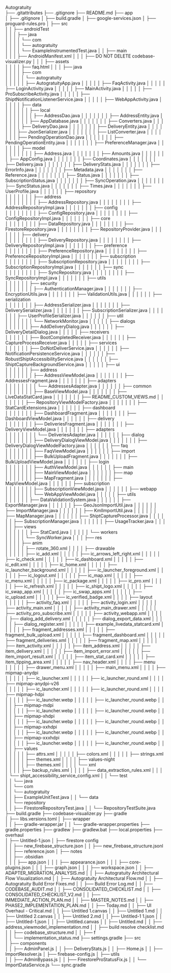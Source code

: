 Autogratuity\
├── .gitattributes
├── .gitignore
├── README.md
├── app\
│   ├── .gitignore
│   ├── build.gradle
│   ├── google-services.json
│   ├── proguard-rules.pro
│   ├── src\
│   │   ├── androidTest\
│   │   │   ├── java\
│   │   │   │   └── com\
│   │   │   │       └── autogratuity\
│   │   │   │           └── ExampleInstrumentedTest.java
│   │   ├── main\
│   │   │   ├── AndroidManifest.xml
│   │   │   ├── DO NOT DELETE codebase-visualizer.py
│   │   │   ├── assets\
│   │   │   │   ├── faq.html
│   │   │   ├── java\
│   │   │   │   ├── com\
│   │   │   │   │   └── autogratuity\
│   │   │   │   │       ├── AutogratuityApp.java
│   │   │   │   │       ├── FaqActivity.java
│   │   │   │   │       ├── LoginActivity.java
│   │   │   │   │       ├── MainActivity.java
│   │   │   │   │       ├── ProSubscribeActivity.java
│   │   │   │   │       ├── ShiptNotificationListenerService.java
│   │   │   │   │       ├── WebAppActivity.java
│   │   │   │   │       ├── data\
│   │   │   │   │       │   ├── local\
│   │   │   │   │       │   │   ├── AddressDao.java
│   │   │   │   │       │   │   ├── AddressEntity.java
│   │   │   │   │       │   │   ├── AppDatabase.java
│   │   │   │   │       │   │   ├── Converters.java
│   │   │   │   │       │   │   ├── DeliveryDao.java
│   │   │   │   │       │   │   ├── DeliveryEntity.java
│   │   │   │   │       │   │   ├── JsonSerializer.java
│   │   │   │   │       │   │   ├── ListConverter.java
│   │   │   │   │       │   │   ├── PendingOperationDao.java
│   │   │   │   │       │   │   ├── PendingOperationEntity.java
│   │   │   │   │       │   │   ├── PreferenceManager.java
│   │   │   │   │       │   ├── model\
│   │   │   │   │       │   │   ├── Address.java
│   │   │   │   │       │   │   ├── Amounts.java
│   │   │   │   │       │   │   ├── AppConfig.java
│   │   │   │   │       │   │   ├── Coordinates.java
│   │   │   │   │       │   │   ├── Delivery.java
│   │   │   │   │       │   │   ├── DeliveryStats.java
│   │   │   │   │       │   │   ├── ErrorInfo.java
│   │   │   │   │       │   │   ├── Metadata.java
│   │   │   │   │       │   │   ├── Reference.java
│   │   │   │   │       │   │   ├── Status.java
│   │   │   │   │       │   │   ├── SubscriptionStatus.java
│   │   │   │   │       │   │   ├── SyncOperation.java
│   │   │   │   │       │   │   ├── SyncStatus.java
│   │   │   │   │       │   │   ├── Times.java
│   │   │   │   │       │   │   ├── UserProfile.java
│   │   │   │   │       │   ├── repository\
│   │   │   │   │       │   │   ├── address\
│   │   │   │   │       │   │   │   ├── AddressRepository.java
│   │   │   │   │       │   │   │   ├── AddressRepositoryImpl.java
│   │   │   │   │       │   │   ├── config\
│   │   │   │   │       │   │   │   ├── ConfigRepository.java
│   │   │   │   │       │   │   │   ├── ConfigRepositoryImpl.java
│   │   │   │   │       │   │   ├── core\
│   │   │   │   │       │   │   │   ├── DataRepository.java
│   │   │   │   │       │   │   │   ├── FirestoreRepository.java
│   │   │   │   │       │   │   │   ├── RepositoryProvider.java
│   │   │   │   │       │   │   ├── delivery\
│   │   │   │   │       │   │   │   ├── DeliveryRepository.java
│   │   │   │   │       │   │   │   ├── DeliveryRepositoryImpl.java
│   │   │   │   │       │   │   ├── preference\
│   │   │   │   │       │   │   │   ├── PreferenceRepository.java
│   │   │   │   │       │   │   │   ├── PreferenceRepositoryImpl.java
│   │   │   │   │       │   │   ├── subscription\
│   │   │   │   │       │   │   │   ├── SubscriptionRepository.java
│   │   │   │   │       │   │   │   ├── SubscriptionRepositoryImpl.java
│   │   │   │   │       │   │   ├── sync\
│   │   │   │   │       │   │   │   ├── SyncRepository.java
│   │   │   │   │       │   │   │   ├── SyncRepositoryImpl.java
│   │   │   │   │       │   │   ├── utils\
│   │   │   │   │       │   ├── security\
│   │   │   │   │       │   │   ├── AuthenticationManager.java
│   │   │   │   │       │   │   ├── EncryptionUtils.java
│   │   │   │   │       │   │   ├── ValidationUtils.java
│   │   │   │   │       │   ├── serialization\
│   │   │   │   │       │   │   ├── AddressSerializer.java
│   │   │   │   │       │   │   ├── DeliverySerializer.java
│   │   │   │   │       │   │   ├── SubscriptionSerializer.java
│   │   │   │   │       │   │   ├── UserProfileSerializer.java
│   │   │   │   │       │   ├── util\
│   │   │   │   │       │   │   └── NetworkMonitor.java
│   │   │   │   │       ├── dialogs\
│   │   │   │   │       │   ├── AddDeliveryDialog.java
│   │   │   │   │       │   ├── DeliveryDetailDialog.java
│   │   │   │   │       ├── receivers\
│   │   │   │   │       │   ├── BootCompletedReceiver.java
│   │   │   │   │       │   ├── CaptureProcessReceiver.java
│   │   │   │   │       ├── services\
│   │   │   │   │       │   ├── DoNotDeliverService.java
│   │   │   │   │       │   ├── NotificationPersistenceService.java
│   │   │   │   │       │   ├── RobustShiptAccessibilityService.java
│   │   │   │   │       │   ├── ShiptCaptureBackgroundService.java
│   │   │   │   │       ├── ui\
│   │   │   │   │       │   ├── address\
│   │   │   │   │       │   │   ├── AddressViewModel.java
│   │   │   │   │       │   │   ├── AddressesFragment.java
│   │   │   │   │       │   │   ├── adapters\
│   │   │   │   │       │   │   │   └── AddressesAdapter.java
│   │   │   │   │       │   ├── common\
│   │   │   │   │       │   │   ├── BaseViewModel.java
│   │   │   │   │       │   │   ├── LiveDataStatCard.java
│   │   │   │   │       │   │   ├── README_CUSTOM_VIEWS.md
│   │   │   │   │       │   │   ├── RepositoryViewModelFactory.java
│   │   │   │   │       │   │   ├── StatCardExtensions.java
│   │   │   │   │       │   ├── dashboard\
│   │   │   │   │       │   │   ├── DashboardFragment.java
│   │   │   │   │       │   │   ├── DashboardViewModel.java
│   │   │   │   │       │   ├── delivery\
│   │   │   │   │       │   │   ├── DeliveriesFragment.java
│   │   │   │   │       │   │   ├── DeliveryViewModel.java
│   │   │   │   │       │   │   ├── adapters\
│   │   │   │   │       │   │   │   └── DeliveriesAdapter.java
│   │   │   │   │       │   ├── dialog\
│   │   │   │   │       │   │   ├── DeliveryDialogViewModel.java
│   │   │   │   │       │   │   ├── DeliveryDialogViewModelFactory.java
│   │   │   │   │       │   ├── faq\
│   │   │   │   │       │   │   ├── FaqViewModel.java
│   │   │   │   │       │   ├── import\
│   │   │   │   │       │   │   ├── BulkUploadFragment.java
│   │   │   │   │       │   │   ├── BulkUploadViewModel.java
│   │   │   │   │       │   ├── login\
│   │   │   │   │       │   │   ├── AuthViewModel.java
│   │   │   │   │       │   ├── main\
│   │   │   │   │       │   │   ├── MainViewModel.java
│   │   │   │   │       │   ├── map\
│   │   │   │   │       │   │   ├── MapFragment.java
│   │   │   │   │       │   │   ├── MapViewModel.java
│   │   │   │   │       │   ├── subscription\
│   │   │   │   │       │   │   ├── SubscriptionViewModel.java
│   │   │   │   │       │   ├── webapp\
│   │   │   │   │       │   │   └── WebAppViewModel.java
│   │   │   │   │       ├── utils\
│   │   │   │   │       │   ├── DataValidationSystem.java
│   │   │   │   │       │   ├── ExportManager.java
│   │   │   │   │       │   ├── GeoJsonImportUtil.java
│   │   │   │   │       │   ├── ImportManager.java
│   │   │   │   │       │   ├── KmlImportUtil.java
│   │   │   │   │       │   ├── MapManager.java
│   │   │   │   │       │   ├── ShiptCaptureProcessor.java
│   │   │   │   │       │   ├── SubscriptionManager.java
│   │   │   │   │       │   ├── UsageTracker.java
│   │   │   │   │       ├── views\
│   │   │   │   │       │   ├── StatCard.java
│   │   │   │   │       └── workers\
│   │   │   │   │           └── SyncWorker.java
│   │   │   ├── res\
│   │   │   │   ├── anim\
│   │   │   │   │   ├── rotate_360.xml
│   │   │   │   ├── drawable\
│   │   │   │   │   ├── ic_add.xml
│   │   │   │   │   ├── ic_arrows_left_right.xml
│   │   │   │   │   ├── ic_check.xml
│   │   │   │   │   ├── ic_dashboard.xml
│   │   │   │   │   ├── ic_edit.xml
│   │   │   │   │   ├── ic_home.xml
│   │   │   │   │   ├── ic_launcher_background.xml
│   │   │   │   │   ├── ic_launcher_foreground.xml
│   │   │   │   │   ├── ic_logout.xml
│   │   │   │   │   ├── ic_map.xml
│   │   │   │   │   ├── ic_menu.xml
│   │   │   │   │   ├── ic_package.xml
│   │   │   │   │   ├── ic_pro.xml
│   │   │   │   │   ├── ic_refresh.xml
│   │   │   │   │   ├── ic_shipt_logo.xml
│   │   │   │   │   ├── ic_swap_app.xml
│   │   │   │   │   ├── ic_swap_apps.xml
│   │   │   │   │   ├── ic_upload.xml
│   │   │   │   │   ├── ic_verified_badge.xml
│   │   │   │   ├── layout\
│   │   │   │   │   ├── activity_faq.xml
│   │   │   │   │   ├── activity_login.xml
│   │   │   │   │   ├── activity_main.xml
│   │   │   │   │   ├── activity_main_drawer.xml
│   │   │   │   │   ├── activity_pro_subscribe.xml
│   │   │   │   │   ├── activity_webapp.xml
│   │   │   │   │   ├── dialog_add_delivery.xml
│   │   │   │   │   ├── dialog_export_data.xml
│   │   │   │   │   ├── dialog_register.xml
│   │   │   │   │   ├── example_livedata_statcard.xml
│   │   │   │   │   ├── fragment_addresses.xml
│   │   │   │   │   ├── fragment_bulk_upload.xml
│   │   │   │   │   ├── fragment_dashboard.xml
│   │   │   │   │   ├── fragment_deliveries.xml
│   │   │   │   │   ├── fragment_map.xml
│   │   │   │   │   ├── item_activity.xml
│   │   │   │   │   ├── item_address.xml
│   │   │   │   │   ├── item_delivery.xml
│   │   │   │   │   ├── item_import_error.xml
│   │   │   │   │   ├── item_import_result.xml
│   │   │   │   │   ├── item_stat_card.xml
│   │   │   │   │   ├── item_tipping_area.xml
│   │   │   │   │   ├── nav_header.xml
│   │   │   │   ├── menu\
│   │   │   │   │   ├── drawer_menu.xml
│   │   │   │   │   ├── main_menu.xml
│   │   │   │   ├── mipmap-anydpi\
│   │   │   │   │   ├── ic_launcher.xml
│   │   │   │   │   ├── ic_launcher_round.xml
│   │   │   │   ├── mipmap-anydpi-v26\
│   │   │   │   │   ├── ic_launcher.xml
│   │   │   │   │   ├── ic_launcher_round.xml
│   │   │   │   ├── mipmap-hdpi\
│   │   │   │   │   ├── ic_launcher.webp
│   │   │   │   │   ├── ic_launcher_round.webp
│   │   │   │   ├── mipmap-mdpi\
│   │   │   │   │   ├── ic_launcher.webp
│   │   │   │   │   ├── ic_launcher_round.webp
│   │   │   │   ├── mipmap-xhdpi\
│   │   │   │   │   ├── ic_launcher.webp
│   │   │   │   │   ├── ic_launcher_round.webp
│   │   │   │   ├── mipmap-xxhdpi\
│   │   │   │   │   ├── ic_launcher.webp
│   │   │   │   │   ├── ic_launcher_round.webp
│   │   │   │   ├── mipmap-xxxhdpi\
│   │   │   │   │   ├── ic_launcher.webp
│   │   │   │   │   ├── ic_launcher_round.webp
│   │   │   │   ├── values\
│   │   │   │   │   ├── attrs.xml
│   │   │   │   │   ├── colors.xml
│   │   │   │   │   ├── strings.xml
│   │   │   │   │   ├── themes.xml
│   │   │   │   ├── values-night\
│   │   │   │   │   ├── themes.xml
│   │   │   │   └── xml\
│   │   │   │       ├── backup_rules.xml
│   │   │   │       ├── data_extraction_rules.xml
│   │   │   │       └── shipt_accessibility_service_config.xml
│   │   └── test\
│   │       └── java\
│   │           └── com\
│   │               └── autogratuity\
│   │                   ├── ExampleUnitTest.java
│   │                   └── data\
│   │                       └── repository\
│   │                           ├── FirestoreRepositoryTest.java
│   │                           └── RepositoryTestSuite.java
├── build.gradle
├── codebase-visualizer.py
├── gradle\
│   ├── libs.versions.toml
│   ├── wrapper\
│   │   ├── gradle-wrapper.jar
│   │   └── gradle-wrapper.properties
├── gradle.properties
├── gradlew
├── gradlew.bat
├── local.properties
├── overhaul\
│   ├── Untitled-1.json
│   ├── firestore config\
│   │   ├── new_firebase_structure.json
│   │   ├── new_firebase_structure.jsonl
│   │   ├── reference.json
│   ├── notes\
│   │   ├── .obsidian\
│   │   │   ├── app.json
│   │   │   ├── appearance.json
│   │   │   ├── core-plugins.json
│   │   │   ├── graph.json
│   │   │   ├── workspace.json
│   │   ├── ADAPTER_MIGRATION_ANALYSIS.md
│   │   ├── Autogratuity Architectural Flow Visualization.md
│   │   ├── Autogratuity Architectural Flow.md
│   │   ├── Autogratuity Build Error Fixes.md
│   │   ├── Build Error Log.md
│   │   ├── CODEBASE_AUDIT.md
│   │   ├── CONSOLIDATED_CHECKLIST.md
│   │   ├── CONSOLIDATED_CHECKLIST_V2.md
│   │   ├── IMMEDIATE_ACTION_PLAN.md
│   │   ├── MASTER_NOTES.md
│   │   ├── PHASE2_IMPLEMENTATION_PLAN.md
│   │   ├── Today.md
│   │   ├── UI Overhaul - Critical.md
│   │   ├── Untitled 1.canvas
│   │   ├── Untitled 1.md
│   │   ├── Untitled 2.canvas
│   │   ├── Untitled 2.md
│   │   ├── Untitled-1 1.json
│   │   ├── Untitled-1.json
│   │   ├── Untitled.canvas
│   │   ├── Untitled.md
│   │   ├── address_viewmodel_implementation.md
│   │   ├── build resolve checklist.md
│   │   ├── codebase_structure.md
│   │   ├── f\
│   │   └── implementation_status.md
├── settings.gradle
├── src\
│   ├── components\
│   │   ├── AdminPanel.js
│   │   ├── DeliveryStats.js
│   │   ├── Home.js
│   │   ├── ImportResolver.js
│   ├── firebase-config.js
│   ├── utils\
│   │   ├── AdminBypass.js
│   │   ├── FirestoreProStatusFix.js
│   │   └── ImportDataService.js
└── sync.gradle